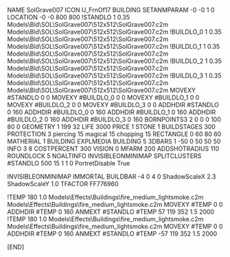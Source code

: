 NAME SolGrave007
ICON U_FrnOf17
BUILDING
SETANMPARAM -0 -0 1 0
LOCATION -0 -0 800 800
!STANDLO      1 0.35 Models\Bld\SOL\SolGrave007\512x512\SolGrave007.c2m Models\Bld\SOL\SolGrave007\512x512\SolGrave007.c2m
!BUILDLO_0    1 0.35 Models\Bld\SOL\SolGrave007\512x512\SolGrave007.c2m Models\Bld\SOL\SolGrave007\512x512\SolGrave007.c2m
!BUILDLO_1    1 0.35 Models\Bld\SOL\SolGrave007\512x512\SolGrave007.c2m Models\Bld\SOL\SolGrave007\512x512\SolGrave007.c2m
!BUILDLO_2    1 0.35 Models\Bld\SOL\SolGrave007\512x512\SolGrave007.c2m Models\Bld\SOL\SolGrave007\512x512\SolGrave007.c2m
!BUILDLO_3    1 0.35 Models\Bld\SOL\SolGrave007\512x512\SolGrave007.c2m Models\Bld\SOL\SolGrave007\512x512\SolGrave007.c2m
MOVEXY #STANDLO   0 0
MOVEXY #BUILDLO_0 0 0
MOVEXY #BUILDLO_1 0 0
MOVEXY #BUILDLO_2 0 0
MOVEXY #BUILDLO_3 0 0
ADDHDIR #STANDLO 0 160
ADDHDIR #BUILDLO_0 0 160
ADDHDIR #BUILDLO_1 0 160
ADDHDIR #BUILDLO_2 0 160
ADDHDIR #BUILDLO_3 0 160
BORNPOINTS3 2 0 0 0 100 80 0
GEOMETRY 1 199 32
LIFE     3000
PRICE 1 STONE 1
BUILDSTAGES 300
PROTECTION 3 piercing 15 magical 15 chopping 15
RECTANGLE    0 60 80 60
MATHERIAL 1 BUILDING
EXPLMEDIA BUILDING 5
3DBARS 1 -50 0 50 50 50
INFO 3 8
COSTPERCENT 300
VISION 0
MFARM 200
ADDSHOTRADIUS 110
ROUNDLOCK 5
NOALTINFO
INVISIBLEONMINIMAP
SPLITCLUSTERS #STANDLO 500 15 1 1 0
PortretDisable True

INVISIBLEONMINIMAP
IMMORTAL
BUILDBAR -4 0 4 0
ShadowScaleX 2.3
ShadowScaleY 1.0
TFACTOR FF776960

!TEMP 180 1.0 Models\Effects\Buildings\fire_medium_lightsmoke.c2m Models\Effects\Buildings\fire_medium_lightsmoke.c2m
MOVEXY  #TEMP 0 0
ADDHDIR #TEMP 0 160
ANMEXT #STANDLO #TEMP 57 119 352 1.5 2000
!TEMP 180 1.0 Models\Effects\Buildings\fire_medium_lightsmoke.c2m Models\Effects\Buildings\fire_medium_lightsmoke.c2m
MOVEXY  #TEMP 0 0
ADDHDIR #TEMP 0 160
ANMEXT #STANDLO #TEMP -57 119 352 1.5 2000

[END]
